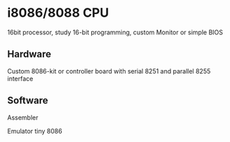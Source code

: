 # i8086/8088 CPU

16bit processor, study 16-bit programming, custom Monitor or simple BIOS

## Hardware

Custom 8086-kit or controller board with serial 8251 and parallel 8255 interface

## Software

Assembler

Emulator tiny 8086

